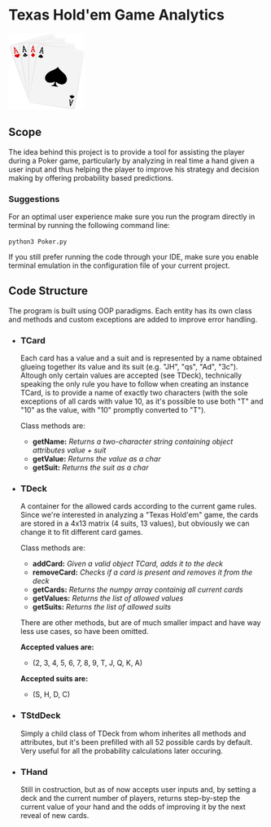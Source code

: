 # Texas Hold'em Game Analytics
<img src="Images/Aces.png" width="150" height="150">

## Scope
The idea behind this project is to provide a tool for assisting the player during a Poker game,
particularly by analyzing in real time a hand given a user input and thus helping the player to improve his strategy and decision making by offering probability based predictions.

### Suggestions
For an optimal user experience make sure you run the program directly in terminal by running the following command line:

``python3 Poker.py``

If you still prefer running the code through your IDE, make sure you enable terminal emulation in the configuration file of your current project.

## Code Structure
The program is built using OOP paradigms. Each entity has its own class and methods and custom exceptions are added to improve error handling.

- ### TCard
  Each card has a value and a suit and is represented by a name obtained glueing together its     value and its suit (e.g. "JH", "qs", "Ad", "3c").
  Altough only certain values are accepted (see TDeck), technically speaking the only rule you have to follow when creating an instance TCard, is to provide a name of exactly two characters (with the sole exceptions of all cards with value 10, as it's possible to use both "T" and "10" as the value, with "10" promptly converted to "T").
  
  Class methods are:
  - **getName:**  _Returns a two-character string containing object attributes value + suit_
  - **getValue:**  _Returns the value as a char_
  - **getSuit:**  _Returns the suit as a char_
  
- ### TDeck
  A container for the allowed cards according to the current game rules.
  Since we're interested in analyzing a "Texas Hold'em" game, the cards are stored in a 4x13 matrix (4 suits, 13 values), but obviously we can change it to fit different card games.
  
  Class methods are:
  - **addCard:**  _Given a valid object TCard, adds it to the deck_
  - **removeCard:**  _Checks if a card is present and removes it from the deck_
  - **getCards:**  _Returns the numpy array containig all current cards_
  - **getValues:**  _Returns the list of allowed values_
  - **getSuits:**  _Returns the list of allowed suits_

  There are other methods, but are of much smaller impact and have way less use cases, so have been omitted.

  **Accepted values are:**
    - (2, 3, 4, 5, 6, 7, 8, 9, T, J, Q, K, A)

  **Accepted suits are:**
    - (S, H, D, C)
    
- ### TStdDeck
  Simply a child class of TDeck from whom inherites all methods and attributes, but it's been prefilled with all 52 possible cards by default. Very useful for all the probability calculations later occuring.
  
- ### THand
  Still in costruction, but as of now accepts user inputs and, by setting a deck and the current number of players, returns step-by-step the current value of your hand and the odds of improving it by the next reveal of new cards.
